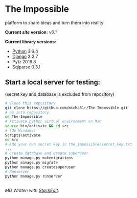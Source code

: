 # The Impossible
platform to share ideas and turn them into reality

__Current *site* version:__ *v0.1*

__Current library versions:__
  * [Python](https://www.python.org/) 3.6.4
  * [Django](https://www.djangoproject.com/) 2.2.7
  * Pytz 2019.3
  * Sqlparse 0.3.1

## Start a local server for testing:
(secret key and database is excluded from repository)
```bash
# Clone this repository
git clone https://github.com/micha31r/The-Impossible.git
# Go into repository
cd The-Impossible
# Activate python virtual environment on Mac
source bin/activate && cd src
# (On Windows)
Scripts\activate
cd src
# Add your own secret key in the_impossible/secret_key.txt
...
# Create database and create superuser
python manage.py makemigrations
python manage.py migrate
python manage.py createsuperuser
# Runserver
python manage.py runserver
```
##
*MD Written with [StackEdit](https://stackedit.io/).*